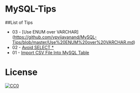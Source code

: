 # MySQL-Tips


##List of Tips
- 03 - [Use ENUM over VARCHAR] (https://github.com/vpvijayanand/MySQL-Tips/blob/master/Use%20ENUM%20over%20VARCHAR.md)
- 02 - [Avoid SELECT *](https://github.com/vpvijayanand/MySQL-Tips/blob/master/Avoid%20SELECT%20*.md)
- 01 - [Import CSV File Into MySQL Table](https://github.com/vpvijayanand/MySQL-Tips/blob/master/How%20to%20Import%20CSV%20File%20Into%20MySQL%20Table.md)

# License
<p xmlns:dct="http://purl.org/dc/terms/" xmlns:vcard="http://www.w3.org/2001/vcard-rdf/3.0#">
  <a rel="license"
     href="http://creativecommons.org/publicdomain/zero/1.0/">
    <img src="http://i.creativecommons.org/p/zero/1.0/88x31.png" style="border-style: none;" alt="CC0" />
  </a>
</p>
